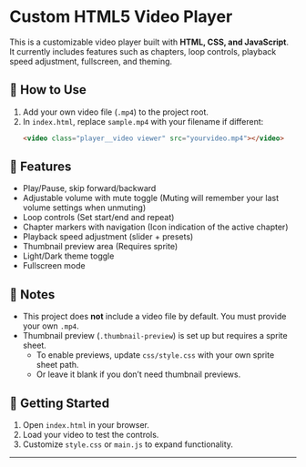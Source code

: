 # Custom HTML5 Video Player

This is a customizable video player built with **HTML, CSS, and JavaScript**.  
It currently includes features such as chapters, loop controls, playback speed adjustment, fullscreen, and theming.

## 🎥 How to Use
1. Add your own video file (`.mp4`) to the project root.  
2. In `index.html`, replace `sample.mp4` with your filename if different:
   ```html
   <video class="player__video viewer" src="yourvideo.mp4"></video>
   ```

## 🔧 Features
- Play/Pause, skip forward/backward
- Adjustable volume with mute toggle (Muting will remember your last volume settings when unmuting)
- Loop controls (Set start/end and repeat)
- Chapter markers with navigation (Icon indication of the active chapter)
- Playback speed adjustment (slider + presets)
- Thumbnail preview area (Requires sprite)
- Light/Dark theme toggle
- Fullscreen mode

## 📌 Notes
- This project does **not** include a video file by default. You must provide your own `.mp4`.  
- Thumbnail preview (`.thumbnail-preview`) is set up but requires a sprite sheet.  
  - To enable previews, update `css/style.css` with your own sprite sheet path.  
  - Or leave it blank if you don’t need thumbnail previews.

## 🚀 Getting Started
1. Open `index.html` in your browser.  
2. Load your video to test the controls.  
3. Customize `style.css` or `main.js` to expand functionality.

---

